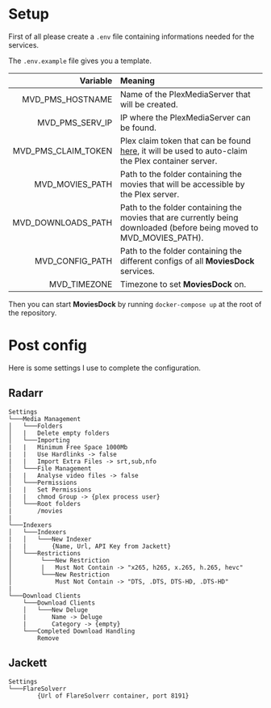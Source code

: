 # Setup

First of all please create a `.env` file containing informations needed for the services.

The `.env.example` file gives you a template.

| Variable | Meaning |
|---------:|:-----|
|MVD_PMS_HOSTNAME | Name of the PlexMediaServer that will be created.|
|MVD_PMS_SERV_IP | IP where the PlexMediaServer can be found.|
|MVD_PMS_CLAIM_TOKEN | Plex claim token that can be found [here](https://www.plex.tv/claim), it will be used to auto-claim the Plex container server.|
|MVD_MOVIES_PATH | Path to the folder containing the movies that will be accessible by the Plex server.|
|MVD_DOWNLOADS_PATH | Path to the folder containing the movies that are currently being downloaded (before being moved to MVD_MOVIES_PATH).|
|MVD_CONFIG_PATH | Path to the folder containing the different configs of all **MoviesDock** services.|
|MVD_TIMEZONE | Timezone to set **MoviesDock** on.|

Then you can start **MoviesDock** by running `docker-compose up` at the root of the repository.


# Post config

Here is some settings I use to complete the configuration.


## Radarr
```
Settings
└───Media Management
│   └───Folders
│   |   Delete empty folders
│   └───Importing
|   |   Minimum Free Space 1000Mb
|   |   Use Hardlinks -> false
|   |   Import Extra Files -> srt,sub,nfo
│   └───File Management
|   |   Analyse video files -> false
│   └───Permissions
|   |   Set Permissions
|   |   chmod Group -> {plex process user}
│   └───Root folders
|       /movies
|
└───Indexers
│   └───Indexers
|   │   └───New Indexer
|   |       {Name, Url, API Key from Jackett}
│   └───Restrictions
│        └───New Restriction
│        |   Must Not Contain -> "x265, h265, x.265, h.265, hevc"
│        └───New Restriction
│            Must Not Contain -> "DTS, .DTS, DTS-HD, .DTS-HD" 
|
└───Download Clients
    └───Download Clients
    │   └───New Deluge
    |       Name -> Deluge
    |       Category -> {empty}
    └───Completed Download Handling
        Remove

```

## Jackett
```
Settings
└───FlareSolverr
        {Url of FlareSolverr container, port 8191}

```